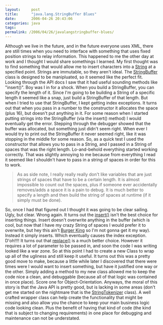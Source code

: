```yaml
---
layout:     post
title:      "java.lang.StringBuffer Blues"
date:       2006-04-26 20:43:06
categories: java
tags:  
permalink: /2006/04/26/javalangstringbuffer-blues/
---
```

Although we live in the future, and in the future everyone uses XML, there are still times when you need to interface with something that uses fixed position strings to relay information. This happened to me the other day at work and I thought I would share somethings I learned. My first thought was to find something that would allow me to insert characters into a [String](http://java.sun.com/j2se/1.4.2/docs/api/java/lang/String.html) at a specified point. Strings are immutable, so they aren't ideal. The [StringBuffer](http://java.sun.com/j2se/1.4.2/docs/api/java/lang/StringBuffer.html) class is designed to be manipluated, so it seemed like the perfect fit. Looking through the API docs I saw that it had useful sounding methods like "insert()". Boy was I in for a shock. When you build a StringBuffer, you can specify the length of it. Since I'm going to be building a String of a specific length it seemed like a snap, just build a StringBuffer of that length. But when I tried to use that StringBuffer, I kept getting index exceptions. It turns out that when you pass in a number to the constructor it allocates the space (plus 16), but doesn't put anything in it. For some reason when I started putting strings into the StringBuffer (via the insert() method) I would eventually get the error. Stepping through the debugger showed that the buffer was allocated, but something just didn't seem right. When ever I would try to print out the StringBuffer it never seemed right, like it was stopping in the middle for some reason. So, as a quick test I used the constructor that allows you to pass in a String, and I passed in a String of spaces that was the right length. Lo-and-behold everything started working correctly. That was slightly annoying to me because from everything I read it seemed like I shouldn't have to pass in a string of spaces in order for this to work. 

> As as side note, I really really really don't like variables that are just strings of spaces that have to be a certain length. It is almost impossible to count out the spaces, plus if someone ever accidentally removes/adds a space it is a pain to debug. It is much better to specify a length and then build the string of spaces at runtime (if it simply must be done). 

So, once I had that figured out I thought it was going to be clear sailing. Ugly, but clear. Wrong again. It turns out the [insert()](http://java.sun.com/j2se/1.4.2/docs/api/java/lang/StringBuffer.html#insert\(int,%20java.lang.String\)) isn't the best choice for inserting things. Insert doesn't overwrite anything in the buffer (which is cool, but now that I have my crazy String of spaces I would prefer it to overwrite, but hey this ain't [Burger King](http://www.bk.com/) so I'm not gonna get it my way). Instead it simply inserts. Which eventually causes the index exception. D'oh!!!! It turns out that [replace()](http://java.sun.com/j2se/1.4.2/docs/api/java/lang/StringBuffer.html#replace\(int,%20int,%20java.lang.String\)) is a much better choice. However it requires a lot of parameter to be passed in, and soon the code I was writing looked like a war zone. So at this point I had to create a new Class to wrap up all of the ugliness and still keep it useful. It turns out this was a pretty good move to make, because a little while later I discovered that there were times were I would want to insert something, but have it justified one way or the other. Simply adding a method to my new class allowed me to keep the code nice a clean, and debuggable (because all of that logic was contained in once place). Score one for Object-Orientation. Anyways, the moral of this story is that the Java API is pretty good, but is lacking in some areas (don't get me started on the nightmare that is the [StringTokenizer](http://java.sun.com/j2se/1.4.2/docs/api/java/util/StringTokenizer.html) class). A well crafted wrapper class can help create the functionality that might be missing and also allow you the chance to keep your main business logic code looking clean. Plus the benefit of having that kind of code (the kind that is subject to changing requirements) in one place for debugging and maintenance can not be understated. 
